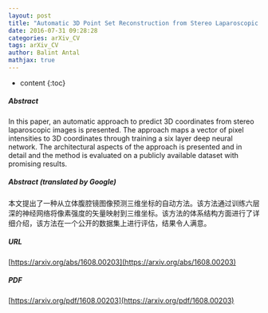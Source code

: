 ```yaml
---
layout: post
title: "Automatic 3D Point Set Reconstruction from Stereo Laparoscopic Images using Deep Neural Networks"
date: 2016-07-31 09:28:28
categories: arXiv_CV
tags: arXiv_CV
author: Balint Antal
mathjax: true
---
```


* content
{:toc}

##### Abstract
In this paper, an automatic approach to predict 3D coordinates from stereo laparoscopic images is presented. The approach maps a vector of pixel intensities to 3D coordinates through training a six layer deep neural network. The architectural aspects of the approach is presented and in detail and the method is evaluated on a publicly available dataset with promising results.

##### Abstract (translated by Google)
本文提出了一种从立体腹腔镜图像预测三维坐标的自动方法。该方法通过训练六层深的神经网络将像素强度的矢量映射到三维坐标。该方法的体系结构方面进行了详细介绍，该方法在一个公开的数据集上进行评估，结果令人满意。

##### URL
[https://arxiv.org/abs/1608.00203](https://arxiv.org/abs/1608.00203)

##### PDF
[https://arxiv.org/pdf/1608.00203](https://arxiv.org/pdf/1608.00203)

